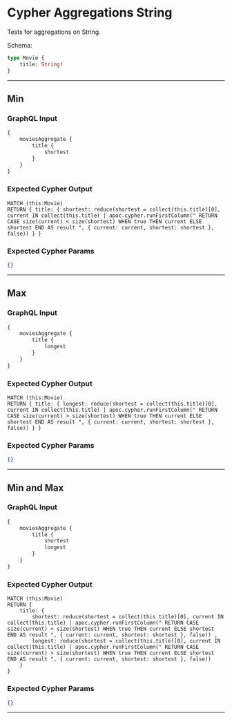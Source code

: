 # Cypher Aggregations String

Tests for aggregations on String.

Schema:

```graphql
type Movie {
    title: String!
}
```

---

## Min

### GraphQL Input

```graphql
{
    moviesAggregate {
        title {
            shortest
        }
    }
}
```

### Expected Cypher Output

```cypher
MATCH (this:Movie)
RETURN { title: { shortest: reduce(shortest = collect(this.title)[0], current IN collect(this.title) | apoc.cypher.runFirstColumn(" RETURN CASE size(current) < size(shortest) WHEN true THEN current ELSE shortest END AS result ", { current: current, shortest: shortest }, false)) } }
```

### Expected Cypher Params

```json
{}
```

---

## Max

### GraphQL Input

```graphql
{
    moviesAggregate {
        title {
            longest
        }
    }
}
```

### Expected Cypher Output

```cypher
MATCH (this:Movie)
RETURN { title: { longest: reduce(shortest = collect(this.title)[0], current IN collect(this.title) | apoc.cypher.runFirstColumn(" RETURN CASE size(current) > size(shortest) WHEN true THEN current ELSE shortest END AS result ", { current: current, shortest: shortest }, false)) } }
```

### Expected Cypher Params

```json
{}
```

---

## Min and Max

### GraphQL Input

```graphql
{
    moviesAggregate {
        title {
            shortest
            longest
        }
    }
}
```

### Expected Cypher Output

```cypher
MATCH (this:Movie)
RETURN {
    title: {
        shortest: reduce(shortest = collect(this.title)[0], current IN collect(this.title) | apoc.cypher.runFirstColumn(" RETURN CASE size(current) < size(shortest) WHEN true THEN current ELSE shortest END AS result ", { current: current, shortest: shortest }, false)) ,
        longest: reduce(shortest = collect(this.title)[0], current IN collect(this.title) | apoc.cypher.runFirstColumn(" RETURN CASE size(current) > size(shortest) WHEN true THEN current ELSE shortest END AS result ", { current: current, shortest: shortest }, false))
    }
}
```

### Expected Cypher Params

```json
{}
```

---
